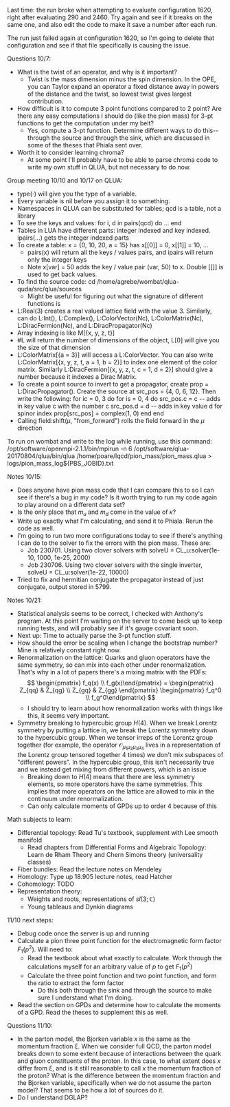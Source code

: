 Last time: the run broke when attempting to evaluate configuration 1620, right after evaluating 290 and 2460. Try again and see if it breaks on the same one, and also edit the code to make it save a number after each run.

The run just failed again at configuration 1620, so I'm going to delete that configuration and see if that file specifically is causing the issue.

Questions 10/7:
 - What is the twist of an operator, and why is it important?
    - Twist is the mass dimension minus the spin dimension. In the OPE, you can Taylor expand an operator a fixed distance away in powers of the distance and the twist, so lowest twist gives largest contribution.
 - How difficult is it to compute 3 point functions compared to 2 point? Are there any easy computations I should do (like the pion mass) for 3-pt functions to get the computation under my belt?
    - Yes, compute a 3-pt function. Determine different ways to do this-- through the source and through the sink, which are discussed in some of the theses that Phiala sent over.
 - Worth it to consider learning chroma?
    - At some point I'll probably have to be able to parse chroma code to write my own stuff in QLUA, but not necessary to do now.


Group meeting 10/10 and 10/17 on QLUA:
- type($\cdot$) will give you the type of a variable.
- Every variable is nil before you assign it to something.
- Namespaces in QLUA can be substituted for tables; qcd is a table, not a library
- To see the keys and values:
for i, d in pairs(qcd) do
  ...
end
- Tables in LUA have different parts: integer indexed and key indexed. ipairs(...) gets the integer indexed parts
- To create a table: x = {0, 10, 20, a = 15} has x[[0]] = 0, x[[1]] = 10, ...
  - pairs(x) will return all the keys / values pairs, and ipairs will return only the integer keys
  - Note x[var] = 50 adds the key / value pair (var, 50) to x. Double [[]] is used to get back values.
- To find the source code:
  cd /home/agrebe/wombat/qlua-quda/src/qlua/sources
  - Might be useful for figuring out what the signature of different functions is
- L:Real(3) creates a real valued lattice field with the value 3. Similarly, can do L:Int(), L:Complex(), L:ColorVector(Nc), L:ColorMatrix(Nc), L:DiracFermion(Nc), and L:DiracPropagator(Nc)
- Array indexing is like M[{x, y, z, t}]
- #L will return the number of dimensions of the object, L[0] will give you the size of that dimension
- L:ColorMatrix[{a = 3}] will access a L:ColorVector. You can also write L:ColorMatrix[{x, y, z, t, a = 1, b = 2}] to index one element of the color matrix. Similarly L:DiracFermion[{x, y, z, t, c = 1, d = 2}] should give a number because it indexes a Dirac Matrix.
- To create a point source to invert to get a propagator, create prop = L:DiracPropagator(). Create the source at src_pos = {4, 0, 6, 12}. Then write the following:
for ic = 0, 3 do
  for is = 0, 4 do
    src_pos.c = c    -- adds in key value c with the number c
    src_pos.d = d    -- adds in key value d for spinor index
    prop[src_pos] = complex(1, 0)
  end
end
- Calling field:shift($\mu$, "from_forward") rolls the field forward in the $\mu$ direction

To run on wombat and write to the log while running, use this command:
/opt/software/openmpi-2.1.1/bin/mpirun -n 6 /opt/software/qlua-20170804/qlua/bin/qlua /home/poare/lqcd/pion_mass/pion_mass.qlua > logs/pion_mass_log${PBS_JOBID}.txt

Notes 10/15:
- Does anyone have pion mass code that I can compare this to so I can see if there's a bug in my code? Is it worth trying to run my code again to play around on a different data set?
- Is the only place that $m_u$ and $m_d$ come in the value of $\kappa$?
- Write up exactly what I'm calculating, and send it to Phiala. Rerun the code as well.
- I'm going to run two more configurations today to see if there's anything I can do to the solver to fix the errors with the pion mass. These are:
  - Job 230701. Using two clover solvers with solveU = CL_u:solver(1e-10, 1000, 1e-25, 2000)
  - Job 230706. Using two clover solvers with the single inverter, solveU = CL_u:solver(1e-22, 10000)
- Tried to fix and hermitian conjugate the propagator instead of just conjugate, output stored in 5799.

Notes 10/21:
- Statistical analysis seems to be correct, I checked with Anthony's program. At this point I'm waiting on the server to come back up to keep running tests, and will probably see if it's gauge covariant soon.
- Next up: Time to actually parse the 3-pt function stuff.
- How should the error be scaling when I change the bootstrap number? Mine is relatively constant right now.
- Renormalization on the lattice: Quarks and gluon operators have the same symmetry, so can mix into each other under renormalization. That's why in a lot of papers there's a mixing matrix with the PDFs:
$$
  \begin{pmatrix} f_q(x) \\ f_g(x)\end{pmatrix} =
  \begin{pmatrix} Z_{qq} & Z_{qg} \\ Z_{gq} & Z_{gg} \end{pmatrix}
  \begin{pmatrix} f_q^0 \\ f_g^0\end{pmatrix}
$$
  - I should try to learn about how renormalization works with things like this, it seems very important.
- Symmetry breaking to hypercubic group $H(4)$. When we break Lorentz symmetry by putting a lattice in, we break the Lorentz symmetry down to the hypercubic group. When we tensor irreps of the Lorentz group together (for example, the operator $\mathcal O_{\mu_1\mu_2\mu_3\mu_4}$ lives in a representation of the Lorentz group tensored together 4 times) we don't mix subspaces of "different powers". In the hypercubic group, this isn't necessarily true and we instead get mixing from different powers, which is an issue
  - Breaking down to $H(4)$ means that there are less symmetry elements, so more operators have the same symmetries. This implies that more operators on the lattice are allowed to mix in the continuum under renormalization.
  - Can only calculate moments of GPDs up to order 4 because of this

Math subjects to learn:
- Differential topology: Read Tu's textbook, supplement with Lee smooth manifold
  - Read chapters from Differential Forms and Algebraic Topology: Learn de Rham Theory and Chern Simons theory (universality classes)
- Fiber bundles: Read the lecture notes on Mendeley
- Homology: Type up 18.905 lecture notes, read Hatcher
- Cohomology: TODO
- Representation theory:
  - Weights and roots, representations of $sl(3; \mathbb C)$
  - Young tableaus and Dynkin diagrams

11/10 next steps:
- Debug code once the server is up and running
- Calculate a pion three point function for the electromagnetic form factor $F_1(p^2)$. Will need to:
  - Read the textbook about what exactly to calculate. Work through the calculations myself for an arbitrary value of $p$ to get $F_1(p^2)$
  - Calculate the three point function and two point function, and form the ratio to extract the form factor
    - Do this both through the sink and through the source to make sure I understand what I'm doing.
- Read the section on GPDs and determine how to calculate the moments of a GPD. Read the theses to supplement this as well.

Questions 11/10:
- In the parton model, the Bjorken variable $x$ is the same as the momentum fraction $\xi$. When we consider full QCD, the parton model breaks down to some extent because of interactions between the quark and gluon constituents of the proton. In this case, to what extent does $x$ differ from $\xi$, and is it still reasonable to call $x$ the momentum fraction of the proton? What is the difference between the momentum fraction and the Bjorken variable, specifically when we do not assume the parton model? That seems to be how a lot of sources do it.
- Do I understand DGLAP?
